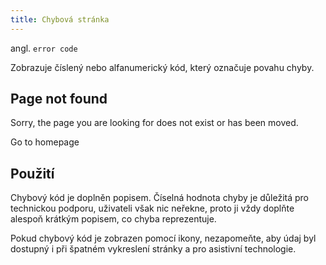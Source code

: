 ```yaml
---
title: Chybová stránka
---
```


<script setup>
import DocumentationLinks from '../.vitepress/theme/components/DocumentationLinks.vue'
</script>

angl. `error code` <br>

Zobrazuje číslený nebo alfanumerický kód, který označuje povahu chyby.

<div class="sample-content">
    <client-only>
        <gov-error-code>
            <h2 class="gov-text--6xl">Page not found</h2>
            <p class="gov-text--l">Sorry, the page you are looking for does not exist or has been moved.</p>
            <gov-spacer size="l"></gov-spacer>
            <gov-button variant="primary" size="m" type="solid" wcag-label="Go to homepage">Go to homepage</gov-button>
            <gov-icon type="complex" name="card-404" slot="icon"></gov-icon>
        </gov-error-code>
    </client-only>
</div>

<DocumentationLinks
storybookUrl="/storybook/?path=/docs/components-error-code--docs" />

## Použití

Chybový kód je doplněn popisem. Číselná hodnota chyby je důležitá pro technickou podporu, uživateli však nic neřekne, proto ji vždy doplňte alespoň krátkým popisem, co chyba reprezentuje.  

Pokud chybový kód je zobrazen pomocí ikony, nezapomeňte, aby údaj byl dostupný i při špatném vykreslení stránky a pro asistivní technologie. 
